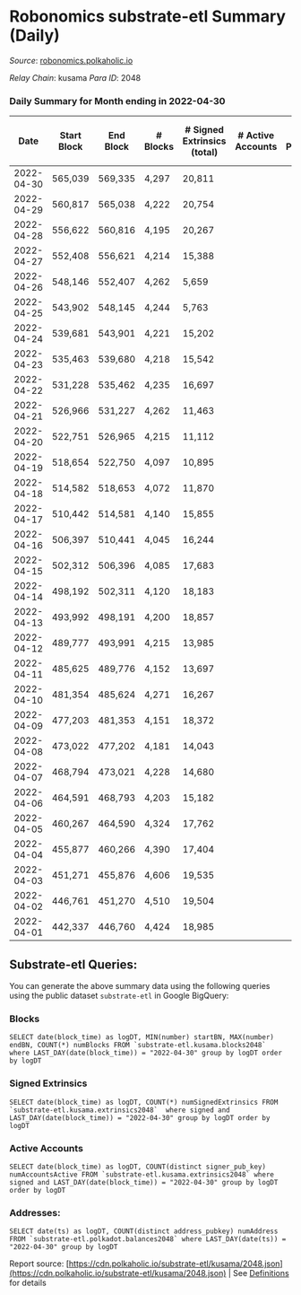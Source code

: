 # Robonomics substrate-etl Summary (Daily)

_Source_: [robonomics.polkaholic.io](https://robonomics.polkaholic.io)

*Relay Chain*: kusama
*Para ID*: 2048



### Daily Summary for Month ending in 2022-04-30


| Date | Start Block | End Block | # Blocks | # Signed Extrinsics (total) | # Active Accounts | # Passive | # New | # Addresses with Balances | # Events | # Transfers | # XCM Transfers In | # XCM Transfers Out |
| ---- | ----------- | --------- | -------- | --------------------------- | ----------------- | --------- | ----- | ------------------------- | -------- | ----------- | ------------------ | ------------------- |
| 2022-04-30 | 565,039 | 569,335 | 4,297  | 20,811 |  |  |  | 2,544 | 84,726 | 6 ($491.68) |   |   |
| 2022-04-29 | 560,817 | 565,038 | 4,222  | 20,754 |  |  |  | 2,544 | 84,261 | 4 ($563.92) |   |   |
| 2022-04-28 | 556,622 | 560,816 | 4,195  | 20,267 |  |  |  | 2,543 | 82,604 |   |   |   |
| 2022-04-27 | 552,408 | 556,621 | 4,214  | 15,388 |  |  |  | 2,543 | 67,901 | 1 ($9.37) |   |   |
| 2022-04-26 | 548,146 | 552,407 | 4,262  | 5,659 |  |  |  | 2,542 | 38,753 | 2 ($101.87) |   |   |
| 2022-04-25 | 543,902 | 548,145 | 4,244  | 5,763 |  |  |  | 2,539 | 38,916 | 1 ($2,493.17) |   |   |
| 2022-04-24 | 539,681 | 543,901 | 4,221  | 15,202 |  |  |  | 2,539 | 66,070 |   |   |   |
| 2022-04-23 | 535,463 | 539,680 | 4,218  | 15,542 |  |  |  | 2,539 | 67,285 | 6 ($30,376.52) |   |   |
| 2022-04-22 | 531,228 | 535,462 | 4,235  | 16,697 |  |  |  | 2,539 | 70,505 | 3 ($13,552.07) |   |   |
| 2022-04-21 | 526,966 | 531,227 | 4,262  | 11,463 |  |  |  | 2,538 | 55,239 | 4 ($3,251.22) |   |   |
| 2022-04-20 | 522,751 | 526,965 | 4,215  | 11,112 |  |  |  | 2,538 | 54,061 | 2 ($18.90) |   |   |
| 2022-04-19 | 518,654 | 522,750 | 4,097  | 10,895 |  |  |  | 2,537 | 52,809 | 4 ($3,008.49) |   |   |
| 2022-04-18 | 514,582 | 518,653 | 4,072  | 11,870 |  |  |  | 2,537 | 54,939 | 1 ($1,788.65) |   |   |
| 2022-04-17 | 510,442 | 514,581 | 4,140  | 15,855 |  |  |  | 2,537 | 68,028 |   |   |   |
| 2022-04-16 | 506,397 | 510,441 | 4,045  | 16,244 |  |  |  | 2,537 | 69,021 | 19 ($35,946.09) |   |   |
| 2022-04-15 | 502,312 | 506,396 | 4,085  | 17,683 |  |  |  | 2,539 | 73,859 | 11 ($1,639.06) |   |   |
| 2022-04-14 | 498,192 | 502,311 | 4,120  | 18,183 |  |  |  | 2,539 | 75,973 | 8 ($1,295.24) |   |   |
| 2022-04-13 | 493,992 | 498,191 | 4,200  | 18,857 |  |  |  | 2,538 | 78,450 | 4 ($3,881.67) |   |   |
| 2022-04-12 | 489,777 | 493,991 | 4,215  | 13,985 |  |  |  | 2,536 | 63,803 | 13 ($557.68) |   |   |
| 2022-04-11 | 485,625 | 489,776 | 4,152  | 13,697 |  |  |  | 2,538 | 62,546 | 1 ($5,540.45) |   |   |
| 2022-04-10 | 481,354 | 485,624 | 4,271  | 16,267 |  |  |  | 2,536 | 70,953 | 14 ($108,093.99) |   |   |
| 2022-04-09 | 477,203 | 481,353 | 4,151  | 18,372 |  |  |  | 2,532 | 76,683 | 2 ($1,174.43) |   |   |
| 2022-04-08 | 473,022 | 477,202 | 4,181  | 14,043 |  |  |  | 2,532 | 63,773 | 8 ($30,319.93) |   |   |
| 2022-04-07 | 468,794 | 473,021 | 4,228  | 14,680 |  |  |  | 2,532 | 65,931 | 2 ($276.95) |   |   |
| 2022-04-06 | 464,591 | 468,793 | 4,203  | 15,182 |  |  |  | 2,532 | 67,311 |   |   |   |
| 2022-04-05 | 460,267 | 464,590 | 4,324  | 17,762 |  |  |  | 2,532 | 76,626 | 4 ($691.20) |   |   |
| 2022-04-04 | 455,877 | 460,266 | 4,390  | 17,404 |  |  |  | 2,532 | 75,042 | 11 ($89,582.03) |   |   |
| 2022-04-03 | 451,271 | 455,876 | 4,606  | 19,535 |  |  |  | 2,532 | 82,435 | 2 ($2,226.00) |   |   |
| 2022-04-02 | 446,761 | 451,270 | 4,510  | 19,504 |  |  |  | 2,531 | 81,918 | 10 ($455,094.28) |   |   |
| 2022-04-01 | 442,337 | 446,760 | 4,424  | 18,985 |  |  |  | 2,530 | 79,934 | 11 ($93,775.63) |   |   |

## Substrate-etl Queries:
You can generate the above summary data using the following queries using the public dataset `substrate-etl` in Google BigQuery:


### Blocks
```
SELECT date(block_time) as logDT, MIN(number) startBN, MAX(number) endBN, COUNT(*) numBlocks FROM `substrate-etl.kusama.blocks2048`  where LAST_DAY(date(block_time)) = "2022-04-30" group by logDT order by logDT
```


### Signed Extrinsics
```
SELECT date(block_time) as logDT, COUNT(*) numSignedExtrinsics FROM `substrate-etl.kusama.extrinsics2048`  where signed and LAST_DAY(date(block_time)) = "2022-04-30" group by logDT order by logDT
```


### Active Accounts
```
SELECT date(block_time) as logDT, COUNT(distinct signer_pub_key) numAccountsActive FROM `substrate-etl.kusama.extrinsics2048` where signed and LAST_DAY(date(block_time)) = "2022-04-30" group by logDT order by logDT
```


### Addresses:
```
SELECT date(ts) as logDT, COUNT(distinct address_pubkey) numAddress FROM `substrate-etl.polkadot.balances2048` where LAST_DAY(date(ts)) = "2022-04-30" group by logDT
```



Report source: [https://cdn.polkaholic.io/substrate-etl/kusama/2048.json](https://cdn.polkaholic.io/substrate-etl/kusama/2048.json) | See [Definitions](/DEFINITIONS.md) for details
